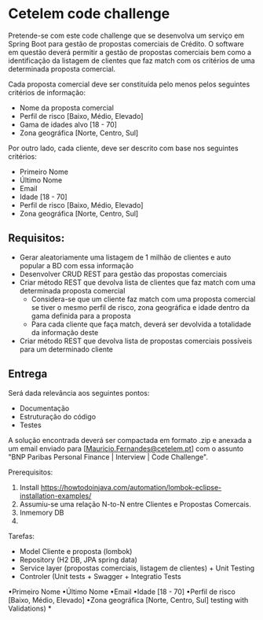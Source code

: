 # Cetelem code challenge

Pretende-se com este code challenge que se desenvolva um serviço em Spring Boot para gestão de propostas comerciais de Crédito. 
O software em questão deverá permitir a gestão de propostas comerciais bem como a identificação da listagem de clientes 
que faz match com os critérios de uma determinada proposta comercial.

Cada proposta comercial deve ser constituída pelo menos pelos seguintes critérios de informação:
* Nome da proposta comercial
* Perfil de risco [Baixo, Médio, Elevado]
* Gama de idades alvo [18 - 70]
* Zona geográfica [Norte, Centro, Sul]

Por outro lado, cada cliente, deve ser descrito com base nos seguintes critérios:
* Primeiro Nome
* Último Nome
* Email
* Idade [18 - 70]
* Perfil de risco [Baixo, Médio, Elevado]
* Zona geográfica [Norte, Centro, Sul]

## Requisitos:
* Gerar aleatoriamente uma listagem de 1 milhão de clientes e auto popular a BD com essa informação
* Desenvolver CRUD REST para gestão das propostas comerciais
* Criar método REST que devolva lista de clientes que faz match com uma determinada proposta comercial
  * Considera-se que um cliente faz match com uma proposta comercial se tiver o mesmo perfil de risco, zona geográfica e idade dentro da gama definida para a proposta
  * Para cada cliente que faça match, deverá ser devolvida a totalidade da informação deste
* Criar método REST que devolva lista de propostas comerciais possíveis para um determinado cliente

## Entrega
Será dada relevância aos seguintes pontos:
  * Documentação
  * Estruturação do código
  * Testes

A solução encontrada deverá ser compactada em formato .zip e anexada a um email enviado para [Mauricio.Fernandes@cetelem.pt] com o assunto "BNP Paribas Personal Finance | Interview | Code Challenge".

Prerequisitos: 

1. Install https://howtodoinjava.com/automation/lombok-eclipse-installation-examples/
2. Assumiu-se uma relação N-to-N entre Clientes e Propostas Comercais.
3. Inmemory DB
4. 

Tarefas: 
* Model Cliente e proposta (lombok)
* Repository (H2 DB, JPA spring data)
* Service layer (propostas comerciais, listagem de clientes) + Unit Testing 
* Controler (Unit tests + Swagger + Integratio Tests

•Primeiro Nome
•Último Nome
•Email
•Idade [18 - 70]
•Perfil de risco [Baixo, Médio, Elevado]
•Zona geográfica [Norte, Centro, Sul]
 testing with Validations)
* 